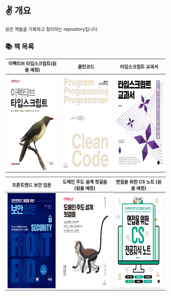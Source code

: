 # ✌️ 개요

읽은 책들을 기록하고 정리하는 repository입니다.

## 📚 책 목록

|                      이펙티브 타입스크립트(읽을 예정)                      |                           클린코드                            |                           타입스크립트 교과서                            |
| :------------------------------------------------------------------------: | :-----------------------------------------------------------: | :----------------------------------------------------------------------: |
| <img src="images/이펙티브 타입스크립트.jpg" width="400px" height="300px"/> | <img src="images/클린코드.jpg" width="400px" height="300px"/> | <img src="images/타입스크립트 교과서.jpg" width="400px" height="300px"/> |

|                           프론트엔드 보안 입문                            |             도메인 주도 설계 첫걸음(읽을 예정)              |                   면접을 위한 CS 노트 (읽을 예정)                   |
| :-----------------------------------------------------------------------: | :---------------------------------------------------------: | :-----------------------------------------------------------------: |
| <img src="images/프론트엔드 보안 입문.jpg" width="400px" height="300px"/> | <img src="images/도주설.jpg" width="400px" height="300px"/> | <img src="images/전공을 위한 CS.jpg" width="400px" height="300px"/> |
